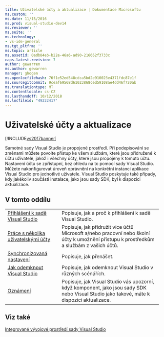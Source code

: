 ```yaml
---
title: Uživatelské účty a aktualizace | Dokumentace Microsoftu
ms.custom: ''
ms.date: 11/15/2016
ms.prod: visual-studio-dev14
ms.reviewer: ''
ms.suite: ''
ms.technology:
- vs-ide-general
ms.tgt_pltfrm: ''
ms.topic: article
ms.assetid: 0adb84eb-b22e-46a6-ad90-216652f3733c
caps.latest.revision: 7
author: gewarren
ms.author: gewarren
manager: ghogen
ms.openlocfilehash: 76f1e52ed548cdca5bd2e910023e4371fdc87e1f
ms.sourcegitcommit: 9ceaf69568d61023868ced59108ae4dd46f720ab
ms.translationtype: MT
ms.contentlocale: cs-CZ
ms.lasthandoff: 10/12/2018
ms.locfileid: "49222417"
---
```

# <a name="user-accounts-and-updates"></a>Uživatelské účty a aktualizace
[!INCLUDE[vs2017banner](../includes/vs2017banner.md)]

Samotné sady Visual Studio je propojené prostředí. Při podepisování se změnami můžete povolte přístup ke všem službám, které jsou přidružené k účtu uživatele, jakož i všechny účty, které jsou propojeny k tomuto účtu. Nastavení účtu se zpřístupní, bez ohledu na to pomocí sady Visual Studio. Můžete nakonfigurovat úroveň oprávnění na konkrétní instanci aplikace Visual Studio pro jednotlivé uživatele. Visual Studio poskytuje také případy, kdy jakékoliv součásti instalace, jako jsou sady SDK, byl k dispozici aktualizace.  
  
## <a name="in-this-section"></a>V tomto oddílu  
  
|||  
|-|-|  
|[Přihlášení k sadě Visual Studio](../ide/signing-in-to-visual-studio.md)|Popisuje, jak a proč k přihlášení k sadě Visual Studio.|  
|[Práce s několika uživatelskými účty](../ide/work-with-multiple-user-accounts.md)|Popisuje, jak přidružit více účtů Microsoft a/nebo pracovní nebo školní účty k umožnění přístupu k prostředkům a službám z vašich účtů.|  
|[Synchronizovaná nastavení](../ide/synchronized-settings-in-visual-studio.md)|Popisuje, jak přenášet.|  
|[Jak odemknout Visual Studio](../ide/how-to-unlock-visual-studio.md)|Popisuje, jak odemknout Visual Studio v různých scénářích.|  
|[Oznámení](../ide/visual-studio-notifications.md)|Popisuje, jak Visual Studio vás upozorní, když komponent, jako jsou sady SDK nebo Visual Studio jako takové, máte k dispozici aktualizace.|  
  
## <a name="see-also"></a>Viz také  
 [Integrované vývojové prostředí sady Visual Studio](../ide/visual-studio-ide.md)









